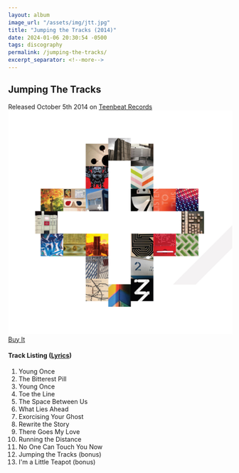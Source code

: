 ```yaml
---
layout: album
image_url: "/assets/img/jtt.jpg"
title: "Jumping the Tracks (2014)"
date: 2024-01-06 20:30:54 -0500
tags: discography
permalink: /jumping-the-tracks/
excerpt_separator: <!--more-->
---
```


<!--more-->

## Jumping The Tracks

<div id="release-info">
    Released October 5th 2014 on <a href="https://teenbeat.net">Teenbeat Records</a>
</div>

<div id="container">
    <div id="artwork">
        <a href="/assets/img/jtt.jpg" alt="Full res version"><img src="/assets/img/jtt.jpg"/></a>
        <div id="buy-album-btn">
            <div class="button-sm">
                <a href="/store/#jumping-the-tracks-vinyl">Buy It</a>
            </div>
        </div>
    </div>
    <div id="tracklist">
        <h4>Track Listing (<a href="/lyrics/#jumping-the-tracks-album">Lyrics</a>)</h4>
        <ol>
            <li>Young Once</li>
            <li>The Bitterest Pill</li>
            <li>Young Once</li>
            <li>Toe the Line</li>
            <li>The Space Between Us</li>
            <li>What Lies Ahead</li>
            <li>Exorcising Your Ghost</li>
            <li>Rewrite the Story</li>
            <li>There Goes My Love</li>
            <li>Running the Distance</li>
            <li>No One Can Touch You Now</li>
            <li>Jumping the Tracks (bonus)</li>
            <li>I'm a Little Teapot (bonus)</li>
        </ol>
    </div>
</div>

